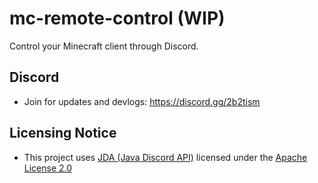 # mc-remote-control (WIP)
Control your Minecraft client through Discord.

## Discord
- Join for updates and devlogs: https://discord.gg/2b2tism

## Licensing Notice
- This project uses [JDA (Java Discord API)](https://github.com/discord-jda/JDA)
  licensed under the [Apache License 2.0](https://www.apache.org/licenses/LICENSE-2.0)
